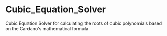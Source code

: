 # Cubic_Equation_Solver
Cubic Equation Solver for calculating the roots of cubic polynomials based on the Cardano's mathematical formula
